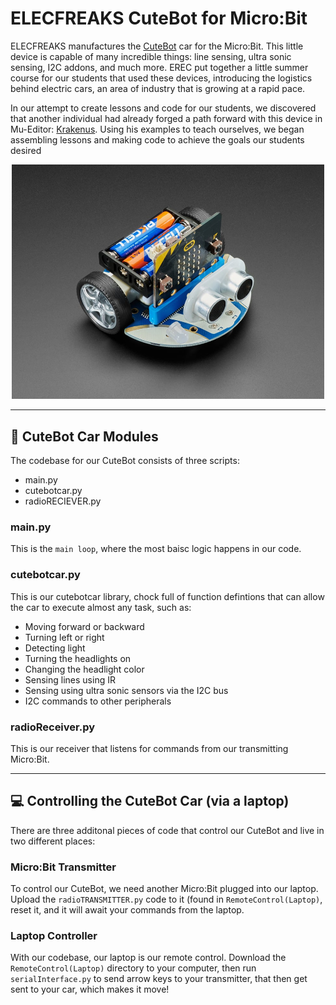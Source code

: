 # ELECFREAKS CuteBot for Micro:Bit
ELECFREAKS manufactures the [CuteBot](https://www.elecfreaks.com/micro-bit-smart-cutebot.html) car for the Micro:Bit. This little device is capable of many incredible things: line sensing, ultra sonic sensing, I2C addons, and much more. EREC put together a little summer course for our students that used these devices, introducing the logistics behind electric cars, an area of industry that is growing at a rapid pace.

In our attempt to create lessons and code for our students, we discovered that another individual had already forged a path forward with this device in Mu-Editor: [Krakenus](https://github.com/Krakenus/microbit-cutebot-micropython). Using his examples to teach ourselves, we began assembling lessons and making code to achieve the goals our students desired

<p align="center">
  <img src="imgs/cutebotcar.jpg" width="500"/>
</p>

---
## :blue_car: CuteBot Car Modules
The codebase for our CuteBot consists of three scripts:
* main.py
* cutebotcar.py
* radioRECIEVER.py

### main.py
This is the `main loop`, where the most baisc logic happens in our code. 

### cutebotcar.py
This is our cutebotcar library, chock full of function defintions that can allow the car to execute almost any task, such as:
* Moving forward or backward
* Turning left or right
* Detecting light
* Turning the headlights on
* Changing the headlight color
* Sensing lines using IR
* Sensing using ultra sonic sensors via the I2C bus
* I2C commands to other peripherals

### radioReceiver.py
This is our receiver that listens for commands from our transmitting Micro:Bit.

---
## :computer: Controlling the CuteBot Car (via a laptop)
There are three additonal pieces of code that control our CuteBot and live in two different places:

### Micro:Bit Transmitter
To control our CuteBot, we need another Micro:Bit plugged into our laptop. Upload the `radioTRANSMITTER.py` code to it (found in `RemoteControl(Laptop)`, reset it, and it will await your commands from the laptop.

### Laptop Controller
With our codebase, our laptop is our remote control. Download the `RemoteControl(Laptop)` directory to your computer, then run `serialInterface.py` to send arrow keys to your transmitter, that then get sent to your car, which makes it move!
